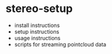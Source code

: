 # stereo-setup

- install instructions
- setup instructions
- usage instructions
- scripts for streaming pointcloud data
